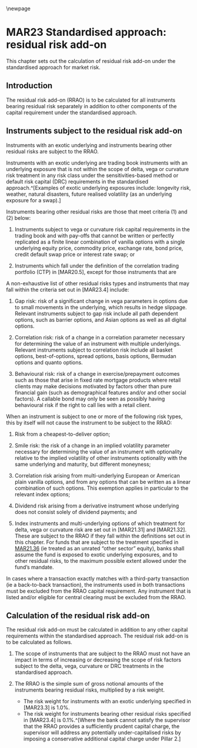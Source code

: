 \newpage

# MAR23 Standardised approach: residual risk add-on

This chapter sets out the calculation of residual risk add-on under the standardised approach for market risk.

## Introduction

The residual risk add-on (RRAO) is to be calculated for all instruments bearing residual risk separately in addition to
other components of the capital requirement under the standardised approach.

## Instruments subject to the residual risk add-on

Instruments with an exotic underlying and instruments bearing other residual risks are subject to the RRAO.

Instruments with an exotic underlying are trading book instruments with an underlying exposure that is not within the
scope of delta, vega or curvature risk treatment in any risk class under the sensitivities-based method or default risk
capital (DRC) requirements in the standardised
approach.^[Examples of exotic underlying exposures include: longevity risk, weather, natural disasters, future realised volatility (as an underlying exposure for a swap).]

Instruments bearing other residual risks are those that meet criteria (1) and (2) below:

1. Instruments subject to vega or curvature risk capital requirements in the trading book and with pay-offs that cannot
   be written or perfectly replicated as a finite linear combination of vanilla options with a single underlying equity
   price, commodity price, exchange rate, bond price, credit default swap price or interest rate swap; or

2. Instruments which fall under the definition of the correlation trading portfolio (CTP) in [MAR20.5], except for those
   instruments that are

A non-exhaustive list of other residual risks types and instruments that may fall within the criteria set out
in [MAR23.4] include:

1. Gap risk: risk of a significant change in vega parameters in options due to small movements in the underlying, which
   results in hedge slippage. Relevant instruments subject to gap risk include all path dependent options, such as
   barrier options, and Asian options as well as all digital options.

2. Correlation risk: risk of a change in a correlation parameter necessary for determining the value of an instrument
   with multiple underlyings. Relevant instruments subject to correlation risk include all basket options,
   best-of-options, spread options, basis options, Bermudan options and quanto options.

3. Behavioural risk: risk of a change in exercise/prepayment outcomes such as those that arise in fixed rate mortgage
   products where retail clients may make decisions motivated by factors other than pure financial gain (such as
   demographical features and/or and other social factors). A callable bond may only be seen as possibly having
   behavioural risk if the right to call lies with a retail client.

When an instrument is subject to one or more of the following risk types, this by itself will not cause the instrument
to be subject to the RRAO:

1. Risk from a cheapest-to-deliver option;

2. Smile risk: the risk of a change in an implied volatility parameter necessary for determining the value of an
   instrument with optionality relative to the implied volatility of other instruments optionality with the same
   underlying and maturity, but different moneyness;

3. Correlation risk arising from multi-underlying European or American plain vanilla options, and from any options that
   can be written as a linear combination of such options. This exemption applies in particular to the relevant index
   options;

4. Dividend risk arising from a derivative instrument whose underlying does not consist solely of dividend payments; and

5. Index instruments and multi-underlying options of which treatment for delta, vega or curvature risk are set out
   in [MAR21.31] and [MAR21.32]. These are subject to the RRAO if they fall within the definitions set out in this
   chapter. For funds that are subject to the treatment specified in [MAR21.36](3) (ie treated as an unrated “other
   sector” equity), banks shall assume the fund is exposed to exotic underlying exposures, and to other residual risks,
   to the maximum possible extent allowed under the fund’s mandate.

In cases where a transaction exactly matches with a third-party transaction (ie a back-to-back transaction), the
instruments used in both transactions must be excluded from the RRAO capital requirement. Any instrument that is listed
and/or eligible for central clearing must be excluded from the RRAO.

## Calculation of the residual risk add-on

The residual risk add-on must be calculated in addition to any other capital requirements within the standardised
approach. The residual risk add-on is to be calculated as follows.

1. The scope of instruments that are subject to the RRAO must not have an impact in terms of increasing or decreasing
   the scope of risk factors subject to the delta, vega, curvature or DRC treatments in the standardised approach.

2. The RRAO is the simple sum of gross notional amounts of the instruments bearing residual risks, multiplied by a risk
   weight.

    * The risk weight for instruments with an exotic underlying specified in [MAR23.3] is 1.0\%.
    * The risk weight for instruments bearing other residual risks specified in [MAR23.4] is
      0.1\%.^[Where the bank cannot satisfy the supervisor that the RRAO provides a sufficiently prudent capital charge, the supervisor will address any potentially under-capitalised risks by imposing a conservative additional capital charge under Pillar 2.]


